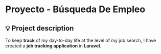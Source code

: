 # Proyecto - Búsqueda De Empleo

## :bulb: Project description
To keep **track** of my day-to-day life at the level of my job search, I have created a **job tracking application** in **Laravel**.
